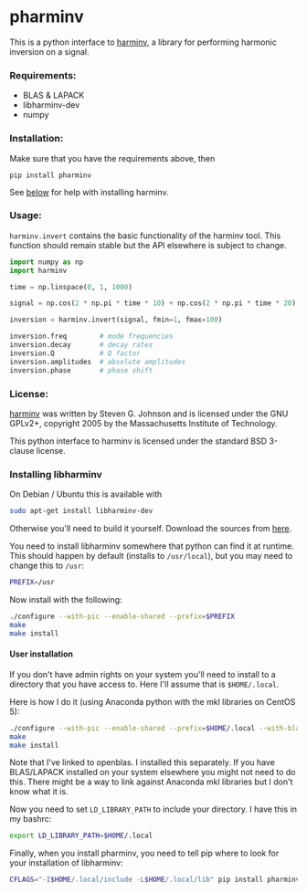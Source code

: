 pharminv
========

This is a python interface to [harminv], a library for performing
harmonic inversion on a signal.

[harminv]: http://ab-initio.mit.edu/wiki/index.php/Harminv

### Requirements:

- BLAS & LAPACK
- libharminv-dev
- numpy

### Installation:

Make sure that you have the requirements above, then

```
pip install pharminv
```

See [below](#installing-libharminv) for help with installing
harminv.

### Usage:

`harminv.invert` contains the basic functionality of the harminv
tool. This function should remain stable but the API elsewhere is
subject to change.

```python
import numpy as np
import harminv

time = np.linspace(0, 1, 1000)

signal = np.cos(2 * np.pi * time * 10) + np.cos(2 * np.pi * time * 20)

inversion = harminv.invert(signal, fmin=1, fmax=100)

inversion.freq        # mode frequencies
inversion.decay       # decay rates
inversion.Q           # Q factor
inversion.amplitudes  # absolute amplitudes
inversion.phase       # phase shift
```

### License:

[harminv] was written by Steven G. Johnson and is licensed under the
GNU GPLv2+, copyright 2005 by the Massachusetts Institute of Technology.

This python interface to harminv is licensed under the standard BSD
3-clause license.

### Installing libharminv

On Debian / Ubuntu this is available with

```bash
sudo apt-get install libharminv-dev
```

Otherwise you'll need to build it yourself. Download the sources
from [here](http://ab-initio.mit.edu/harminv/harminv-1.4.tar.gz).

You need to install libharminv somewhere that python can find it at
runtime. This should happen by default (installs to `/usr/local`),
but you may need to change this to `/usr`:

```bash
PREFIX=/usr
```

Now install with the following:

```bash
./configure --with-pic --enable-shared --prefix=$PREFIX
make
make install
```

#### User installation

If you don't have admin rights on your system you'll need to install
to a directory that you have access to. Here I'll assume that is
`$HOME/.local`.

Here is how I do it (using Anaconda python with the mkl libraries on
CentOS 5):

```bash
./configure --with-pic --enable-shared --prefix=$HOME/.local --with-blas=$HOME/.local/lib/libopenblas.so
make
make install
```

Note that I've linked to openblas. I installed this separately. If
you have BLAS/LAPACK installed on your system elsewhere you might
not need to do this. There might be a way to link against Anaconda
mkl libraries but I don't know what it is.

Now you need to set `LD_LIBRARY_PATH` to include your directory. I
have this in my bashrc:

```bash
export LD_LIBRARY_PATH=$HOME/.local
```

Finally, when you install pharminv, you need to tell pip where to
look for your installation of libharminv:

```bash
CFLAGS="-I$HOME/.local/include -L$HOME/.local/lib" pip install pharminv
```
